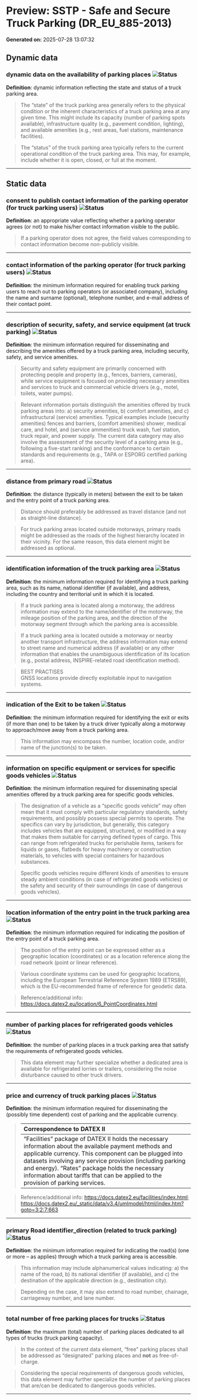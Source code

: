 # Preview: SSTP - Safe and Secure Truck Parking (DR_EU_885-2013)

**Generated on:** 2025-07-28 13:07:32

## Dynamic data

### dynamic data on the availability of parking places ![Status](https://img.shields.io/badge/status-finalised-2196f3)

**Definition**: dynamic information reflecting the state and status of a truck parking area.

>The “state” of the truck parking area generally refers to the physical condition or the inherent characteristics of a truck parking area at any given time. This might include its capacity (number of parking spots available), infrastructure quality (e.g., pavement condition, lighting), and available amenities (e.g., rest areas, fuel stations, maintenance facilities).

>The “status” of the truck parking area typically refers to the current operational condition of the truck parking area. This may, for example, include whether it is open, closed, or full at the moment.

---
## Static data

### consent to publish contact information of the parking operator (for truck parking users) ![Status](https://img.shields.io/badge/status-modified-673ab7)

**Definition**: an appropriate value reflecting whether a parking operator agrees (or not) to make his/her contact information visible to the public.

>If a parking operator does not agree, the field values corresponding to contact information become non-publicly visible.

---
### contact information of the parking operator (for truck parking users) ![Status](https://img.shields.io/badge/status-finalised-2196f3)

**Definition**: the minimum information required for enabling truck parking users to reach out to parking operators (or associated company), including the name and surname (optional), telephone number, and e-mail address of their contact point.

---
### description of security, safety, and service equipment (at truck parking) ![Status](https://img.shields.io/badge/status-finalised-2196f3)

**Definition**: the minimum information required for disseminating and describing the amenities offered by a truck parking area, including security, safety, and service amenities.

>Security and safety equipment are primarily concerned with protecting people and property (e.g., fences, barriers, cameras), while service equipment is focused on providing necessary amenities and services to truck and commercial vehicle drivers (e.g., motel, toilets, water pumps).

>Relevant information portals distinguish the amenities offered by truck parking areas into: a) security amenities, b) comfort amenities, and c) infrastructural (service) amenities. Typical examples include (security amenities) fences and barriers, (comfort amenities) shower, medical care, and hotel, and (service ammenities) truck wash, fuel station, truck repair, and power supply. The current data category may also involve the assessment of the security level of a parking area (e.g., following a five-start ranking) and the conformance to certain standards and requirements (e.g., TAPA or ESPORG certified parking area).

---
### distance from primary road ![Status](https://img.shields.io/badge/status-finalised-2196f3)

**Definition**: the distance (typically in meters) between the exit to be taken and the entry point of a truck parking area.

>Distance should preferably be addressed as travel distance (and not as straight-line distance).

>For truck parking areas located outside motorways, primary roads might be addressed as the roads of the highest hierarchy located in their vicinity. For the same reason, this data element might be addressed as optional.

---
### identification information of the truck parking area ![Status](https://img.shields.io/badge/status-finalised-2196f3)

**Definition**: the minimum information required for identifying a truck parking area, such as its name, national identifier (if available), and address, including the country and territorial unit in which it is located.

>If a truck parking area is located along a motorway, the address information may extend to the name/identifier of the motorway, the mileage position of the parking area, and the direction of the motorway segment through which the parking area is accessible.

>If a truck parking area is located outside a motorway or nearby another transport infrastructure, the address information may extend to street name and numerical address (if available) or any other information that enables the unambiguous identification of its location (e.g., postal address, INSPIRE-related road identification method).

>BEST PRACTISES\
GNSS locations provide directly exploitable input to navigation systems.

---
### indication of the Exit to be taken ![Status](https://img.shields.io/badge/status-finalised-2196f3)

**Definition**: the minimum information required for identifying the exit or exits (if more than one) to be taken by a truck driver typically along a motorway to approach/move away from a truck parking area.

>This information may encompass the number, location code, and/or name of the junction(s) to be taken.

---
### information on specific equipment or services for specific goods vehicles ![Status](https://img.shields.io/badge/status-finalised-2196f3)

**Definition**: the minimum information required for disseminating special amenities offered by a truck parking area for specific goods vehicles.

>The designation of a vehicle as a “specific goods vehicle” may often mean that it must comply with particular regulatory standards, safety requirements, and possibly possess special permits to operate. The specifics can vary by jurisdiction, but generally, this category includes vehicles that are equipped, structured, or modified in a way that makes them suitable for carrying defined types of cargo. This can range from refrigerated trucks for perishable items, tankers for liquids or gases, flatbeds for heavy machinery or construction materials, to vehicles with special containers for hazardous substances.

>Specific goods vehicles require different kinds of amenities to ensure steady ambient conditions (in case of refrigerated goods vehicles) or the safety and security of their surroundings (in case of dangerous goods vehicles).

---
### location information of the entry point in the truck parking area ![Status](https://img.shields.io/badge/status-finalised-2196f3)

**Definition**: the minimum information required for indicating the position of the entry point of a truck parking area.

>The position of the entry point can be expressed either as a geographic location (coordinates) or as a location reference along the road network (point or linear reference).

>Various coordinate systems can be used for geographic locations, including the European Terrestrial Reference System 1989 (ETRS89), which is the EU-recommended frame of reference for geodetic data.

>Reference/additional info: https://docs.datex2.eu/location/6_PointCoordinates.html

---
### number of parking places for refrigerated  goods vehicles ![Status](https://img.shields.io/badge/status-finalised-2196f3)

**Definition**: the number of parking places in a truck parking area that satisfy the requirements of refrigerated goods vehicles.

>This data element may further specialize whether a dedicated area is available for refrigerated lorries or trailers, considering the noise disturbance caused to other truck drivers.

---
### price and currency of truck parking places ![Status](https://img.shields.io/badge/status-finalised-2196f3)

**Definition**: the minimum information required for disseminating the (possibly time dependent) cost of parking and the applicable currency.

>|Correspondence to DATEX II|
>|:-------------------|
>| “Facilities” package of DATEX II holds the necessary information about the available payment methods and applicable currency. This component can be plugged into datasets involving any service provision (including parking and energy). “Rates” package holds the necessary information about tariffs that can be applied to the provision of parking services.         |

>Reference/additional info: https://docs.datex2.eu/facilities/index.html; https://docs.datex2.eu/_static/data/v3.4/umlmodel/html/index.htm?goto=3:2:7:663

---
### primary Road identifier_direction (related to truck parking) ![Status](https://img.shields.io/badge/status-modified-673ab7)

**Definition**: the minimum information required for indicating the road(s) (one or more – as applies) through which a truck parking area is accessible.

>This information may include alphanumerical values indicating: 
	a) the name of the road, 
	b) its national identifier (if available), and 
	c) the destination of the applicable direction (e.g., destination city).

> Depending on the case, it may also extend to road number, chainage, carriageway number, and lane number.

---
### total number of free parking places for trucks ![Status](https://img.shields.io/badge/status-finalised-2196f3)

**Definition**: the maximum (total) number of parking places dedicated to all types of trucks (truck parking capacity).

>In the context of the current data element, “free” parking places shall be addressed as “designated” parking places and **not** as free-of-charge.

>Considering the special requirements of dangerous goods vehicles, this data element may further specialize the number of parking places that are/can be dedicated to dangerous goods vehicles.

---
